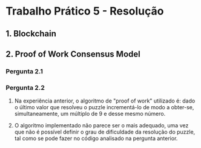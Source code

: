 # Trabalho Prático 5 - Resolução

## 1. Blockchain

## 2. Proof of Work Consensus Model

### Pergunta 2.1

### Pergunta 2.2

1. Na experiência anterior, o algoritmo de "proof of work" utilizado é: dado o último valor que resolveu o puzzle incrementá-lo de modo a obter-se, simultaneamente, um múltiplo de 9 e desse mesmo número.

2. O algoritmo implementado não parece ser o mais adequado, uma vez que não é possível definir o grau de dificuldade da resolução do puzzle, tal como se pode fazer no código analisado na pergunta anterior.
